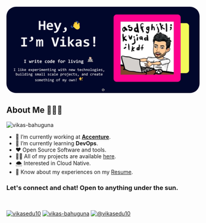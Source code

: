 <p align="center">
  <img style="border-radius: 25px;" src="./assets/images/picture.png" />
</p>
<h2 align="left">About Me 💁🏻‍♂️</h2>

<p align="left"> <img src="https://komarev.com/ghpvc/?username=vikasedu10&label=Profile%20views&color=0e75b6&style=flat" alt="vikas-bahuguna" /> </p>

- 🔭 I’m currently working at <a href="https://www.accenture.com">**Accenture**</a>.
- 🌱 I’m currently learning **DevOps**.
- ❤️ Open Source Software and tools.
- 👨‍💻 All of my projects are available [here](https://vikasedu10.github.io/portfolio).
- 🌨️ Interested in Cloud Native.
- 📄 Know about my experiences on my [Resume](https://drive.google.com/file/d/1YZhmlw17wbK21ljNY0QmaJ8aX6wbcXan/view).

<h3 align="left">Let's connect and chat! Open to anything under the sun.</h3><br>
<p align="left">
<a href="https://www.linkedin.com/in/vikasedu10/" target="blank"><img align="center" src="https://raw.githubusercontent.com/rahuldkjain/github-profile-readme-generator/master/src/images/icons/Social/linked-in-alt.svg" alt="vikasedu10" height="30" width="40" /></a>
<a href="https://stackoverflow.com/users/12903741/vikas-bahuguna" target="blank"><img align="center" src="https://raw.githubusercontent.com/rahuldkjain/github-profile-readme-generator/master/src/images/icons/Social/stack-overflow.svg" alt="vikas-bahuguna" height="30" width="40" /></a>
<a href="https://medium.com/@vikasedu10" target="blank"><img align="center" src="https://raw.githubusercontent.com/rahuldkjain/github-profile-readme-generator/master/src/images/icons/Social/medium.svg" alt="@vikasedu10" height="30" width="40" /></a>
</p>
<br>
